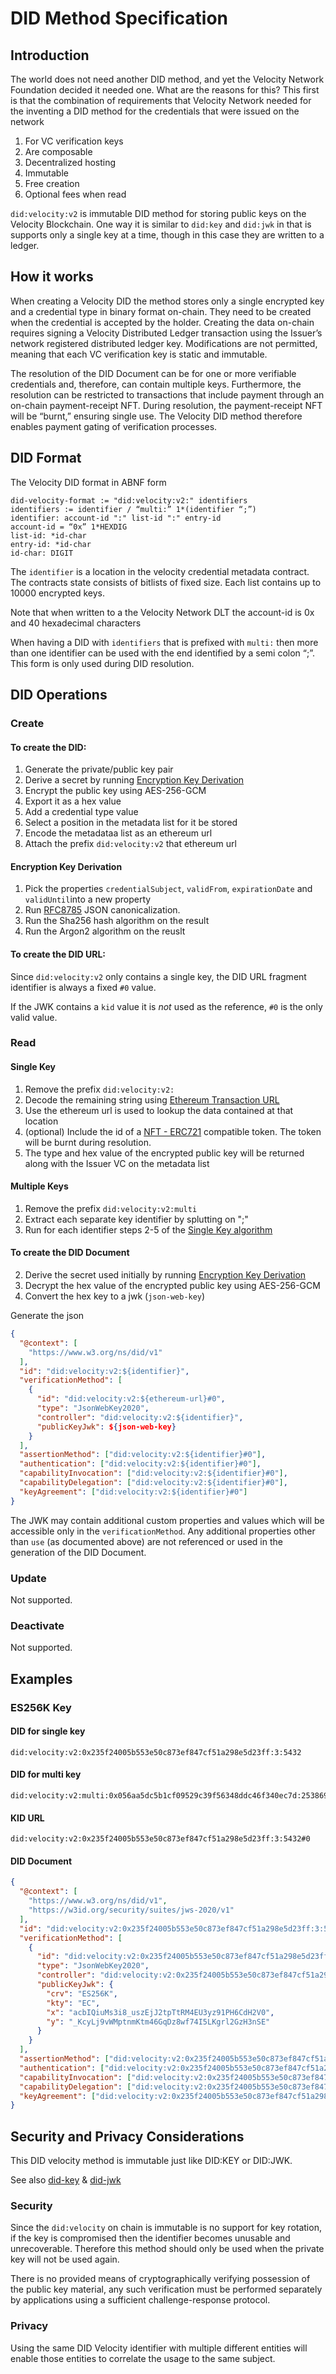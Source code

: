 # DID Method Specification

## Introduction 

The world does not need another DID method, and yet the Velocity Network Foundation decided it needed one. What are the reasons for this? This first is that the combination of requirements that Velocity Network needed for the inventing a DID method for the credentials that were issued on the network

1.	For VC verification keys
2.	Are composable
3.	Decentralized hosting
4.	Immutable
5.	Free creation
6.	Optional fees when read

`did:velocity:v2` is immutable DID method for storing public keys on the Velocity Blockchain. One way it is similar to `did:key` and `did:jwk` in that is supports
only a single key at a time, though in this case they are written to a ledger.

## How it works

When creating a Velocity DID the method stores only a single encrypted key and a credential type in binary format on-chain. They need to be created when the credential is accepted by the holder. Creating the data on-chain requires signing a Velocity Distributed Ledger transaction using the Issuer’s network registered distributed ledger key. Modifications are not permitted, meaning that each VC verification key is static and immutable.

The resolution of the DID Document can be for one or more verifiable credentials and, therefore, can contain multiple keys. Furthermore, the resolution can be restricted to transactions that include payment through an on-chain payment-receipt NFT. During resolution, the payment-receipt NFT will be “burnt,” ensuring single use. The Velocity DID method therefore enables payment gating of verification processes. 


## DID Format

The Velocity DID format in ABNF form

```
did-velocity-format := "did:velocity:v2:" identifiers
identifiers := identifier / “multi:” 1*(identifier “;”)
identifier: account-id ":" list-id ":" entry-id
account-id = “0x” 1*HEXDIG
list-id: *id-char
entry-id: *id-char
id-char: DIGIT
```

The `identifier` is a location in the velocity credential metadata contract. The contracts state consists of bitlists of fixed size. Each list contains up to 10000 
encrypted keys.

Note that when written to a the Velocity Network DLT the account-id is 0x and 40 hexadecimal characters

When having a DID with `identifiers` that is prefixed with `multi:` then more than one identifier can be used with the end identified by a semi colon “;”. This form is only used during DID resolution.

## DID Operations

### Create

#### To create the DID:

1. Generate the private/public key pair
2. Derive a secret by running [Encryption Key Derivation](#encrpytion-key-derivation)
3. Encrypt the public key using AES-256-GCM
4. Export it as a hex value
5. Add a credential type value
6. Select a position in the metadata list for it be stored
7. Encode the metadataa list as an ethereum url
8. Attach the prefix `did:velocity:v2` that ethereum url

#### Encryption Key Derivation
1.	Pick the properties `credentialSubject`, `validFrom`, `expirationDate` and `validUntil`into a new property
2.	Run [RFC8785](https://tools.ietf.org/html/rfc8785) JSON canonicalization.
3.	Run the Sha256 hash algorithm on the result
4.	Run the Argon2 algorithm on the reuslt

#### To create the DID URL:

Since `did:velocity:v2` only contains a single key, the DID URL fragment identifier is always a fixed `#0` value.

If the JWK contains a `kid` value it is _not_ used as the reference, `#0` is the only valid value.

### Read

#### Single Key

1. Remove the prefix `did:velocity:v2:`
2. Decode the remaining string using [Ethereum Transaction URL](https://eips.ethereum.org/EIPS/eip-681)
3. Use the ethereum url is used to lookup the data contained at that location
4. (optional) Include the id of a [NFT - ERC721](https://eips.ethereum.org/EIPS/eip-721) compatible token. The token will be burnt during resolution.
5. The type and hex value of the encrypted public key will be returned along with the Issuer VC on the metadata list

#### Multiple Keys

1. Remove the prefix `did:velocity:v2:multi`
2. Extract each separate key identifier by splutting on ";"
3. Run for each identifier steps 2-5 of the [Single Key algorithm](#single-key)

#### To create the DID Document

2. Derive the secret used initially by running [Encryption Key Derivation](#encrpytion-key-derivation)
3. Decrypt the hex value of the encrypted public key using AES-256-GCM
4. Convert the hex key to a jwk (`json-web-key`)

Generate the json
```json
{
  "@context": [
    "https://www.w3.org/ns/did/v1"
  ],
  "id": "did:velocity:v2:${identifier}",
  "verificationMethod": [
    {
      "id": "did:velocity:v2:${ethereum-url}#0",
      "type": "JsonWebKey2020",
      "controller": "did:velocity:v2:${identifier}",
      "publicKeyJwk": ${json-web-key}
    }
  ],
  "assertionMethod": ["did:velocity:v2:${identifier}#0"],
  "authentication": ["did:velocity:v2:${identifier}#0"],
  "capabilityInvocation": ["did:velocity:v2:${identifier}#0"],
  "capabilityDelegation": ["did:velocity:v2:${identifier}#0"],
  "keyAgreement": ["did:velocity:v2:${identifier}#0"]
}
```

The JWK may contain additional custom properties and values which will be accessible only in the `verificationMethod`.  Any additional properties other than `use` (as documented above) are not referenced or used in the generation of the DID Document.

### Update

Not supported.

### Deactivate

Not supported.

## Examples

### ES256K Key

#### DID for single key
```text
did:velocity:v2:0x235f24005b553e50c873ef847cf51a298e5d23ff:3:5432
```

#### DID for multi key
```text
did:velocity:v2:multi:0x056aa5dc5b1cf09529c39f56348ddc46f340ec7d:253869613654622:3262;0xef988b59498b9663909b508123675733cad647cc:51243483654409:1549;
```


#### KID URL
```text
did:velocity:v2:0x235f24005b553e50c873ef847cf51a298e5d23ff:3:5432#0
```

#### DID Document
```json
{
  "@context": [
    "https://www.w3.org/ns/did/v1",
    "https://w3id.org/security/suites/jws-2020/v1"
  ],
  "id": "did:velocity:v2:0x235f24005b553e50c873ef847cf51a298e5d23ff:3:5432",
  "verificationMethod": [
    {
      "id": "did:velocity:v2:0x235f24005b553e50c873ef847cf51a298e5d23ff:3:5432#0",
      "type": "JsonWebKey2020",
      "controller": "did:velocity:v2:0x235f24005b553e50c873ef847cf51a298e5d23ff:3:5432",
      "publicKeyJwk": {
        "crv": "ES256K",
        "kty": "EC",
        "x": "acbIQiuMs3i8_uszEjJ2tpTtRM4EU3yz91PH6CdH2V0",
        "y": "_KcyLj9vWMptnmKtm46GqDz8wf74I5LKgrl2GzH3nSE"
      }
    }
  ],
  "assertionMethod": ["did:velocity:v2:0x235f24005b553e50c873ef847cf51a298e5d23ff:3:5432#0"],
  "authentication": ["did:velocity:v2:0x235f24005b553e50c873ef847cf51a298e5d23ff:3:5432#0"],
  "capabilityInvocation": ["did:velocity:v2:0x235f24005b553e50c873ef847cf51a298e5d23ff:3:5432#0"],
  "capabilityDelegation": ["did:velocity:v2:0x235f24005b553e50c873ef847cf51a298e5d23ff:3:5432#0"],
  "keyAgreement": ["did:velocity:v2:0x235f24005b553e50c873ef847cf51a298e5d23ff:3:5432#0"]
}
```

## Security and Privacy Considerations

This DID velocity method is immutable just like DID:KEY or DID:JWK.

See also [did-key](https://w3c-ccg.github.io/did-method-key/#security-and-privacy-considerations) & [did-jwk](https://github.com/quartzjer/did-jwk/blob/main/spec.md#security-and-privacy-considerations)

### Security

Since the `did:velocity` on chain is immutable is no support for key rotation, if the key is compromised then the identifier becomes unusable and unrecoverable. Therefore this method should only be used when the private key will not be used again. 

There is no provided means of cryptographically verifying possession of the public key material, any such verification must be performed separately by applications using a sufficient challenge-response protocol.

### Privacy

Using the same DID Velocity identifier with multiple different entities will enable those entities to correlate the usage to the same subject.

